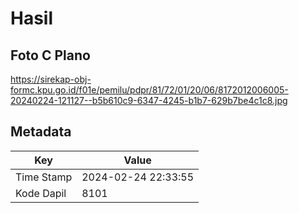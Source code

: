 # Hasil

## Foto C Plano

https://sirekap-obj-formc.kpu.go.id/f01e/pemilu/pdpr/81/72/01/20/06/8172012006005-20240224-121127--b5b610c9-6347-4245-b1b7-629b7be4c1c8.jpg


## Metadata

| Key        | Value               |
| ---------- | ------------------- |
| Time Stamp | 2024-02-24 22:33:55 |
| Kode Dapil | 8101                |



